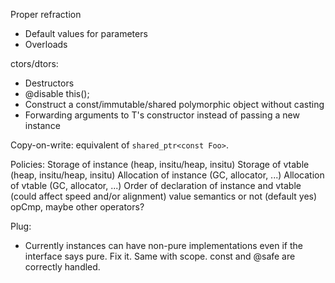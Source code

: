 Proper refraction
  * Default values for parameters
  * Overloads

ctors/dtors:
  * Destructors
  * @disable this();
  * Construct a const/immutable/shared polymorphic object without casting
  * Forwarding arguments to T's constructor instead of passing a new instance

Copy-on-write: equivalent of `shared_ptr<const Foo>`.

Policies:
   Storage of instance (heap, insitu/heap, insitu)
   Storage of vtable (heap, insitu/heap, insitu)
   Allocation of instance (GC, allocator, ...)
   Allocation of vtable (GC, allocator, ...)
   Order of declaration of instance and vtable (could affect speed and/or alignment)
   value semantics or not (default yes)
   opCmp, maybe other operators?

Plug:
  * Currently instances can have non-pure implementations even if the interface says
    pure. Fix it. Same with scope. const and @safe are correctly handled.
